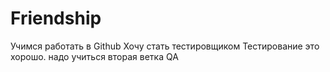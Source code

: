 # Friendship
Учимся работать в Github
Хочу стать тестировщиком
Тестирование это хорошо.
надо учиться
вторая ветка
QA
